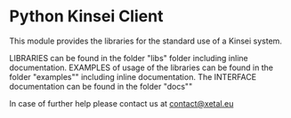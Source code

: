 # Python Kinsei Client

This module provides the libraries for the standard use of a Kinsei system.

LIBRARIES can be found in the folder "libs" folder including inline documentation.
EXAMPLES of usage of the libraries can be found in the folder "examples"" including inline documentation.
The INTERFACE documentation can be found in the folder "docs""

In case of further help please contact us at contact@xetal.eu